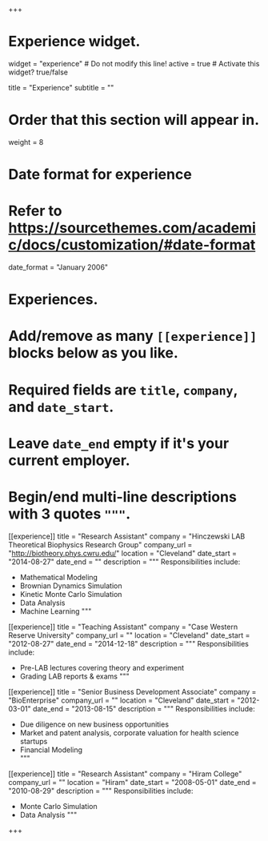 +++
# Experience widget.
widget = "experience"  # Do not modify this line!
active = true  # Activate this widget? true/false

title = "Experience"
subtitle = ""

# Order that this section will appear in.
weight = 8

# Date format for experience
#   Refer to https://sourcethemes.com/academic/docs/customization/#date-format
date_format = "January 2006"

# Experiences.
#   Add/remove as many `[[experience]]` blocks below as you like.
#   Required fields are `title`, `company`, and `date_start`.
#   Leave `date_end` empty if it's your current employer.
#   Begin/end multi-line descriptions with 3 quotes `"""`.
[[experience]]
  title = "Research Assistant"
  company = "Hinczewski LAB Theoretical Biophysics Research Group"
  company_url = "http://biotheory.phys.cwru.edu/"
  location = "Cleveland"
  date_start = "2014-08-27"
  date_end = ""
  description = """
  Responsibilities include:

  * Mathematical Modeling
  * Brownian Dynamics Simulation
  * Kinetic Monte Carlo Simulation
  * Data Analysis
  * Machine Learning
  """

[[experience]]
  title = "Teaching Assistant"
  company = "Case Western Reserve University"
  company_url = ""
  location = "Cleveland"
  date_start = "2012-08-27"
  date_end = "2014-12-18"
  description = """
  Responsibilities include:

  * Pre-LAB lectures covering theory and experiment
  * Grading LAB reports & exams
  """

[[experience]]
  title = "Senior Business Development Associate"
  company = "BioEnterprise"
  company_url = ""
  location = "Cleveland"
  date_start = "2012-03-01"
  date_end = "2013-08-15"
  description = """
  Responsibilities include:

  * Due diligence on new business opportunities
  * Market and patent analysis, corporate valuation for health science startups
  * Financial Modeling  
  """

[[experience]]
  title = "Research Assistant"
  company = "Hiram College"
  company_url = ""
  location = "Hiram"
  date_start = "2008-05-01"
  date_end = "2010-08-29"
  description = """
  Responsibilities include:

  * Monte Carlo Simulation
  * Data Analysis
    """

+++
